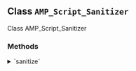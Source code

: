 ## Class `AMP_Script_Sanitizer`

Class AMP_Script_Sanitizer

### Methods
<details>
<summary>`sanitize`</summary>

```php
public sanitize()
```

Sanitize noscript elements.

Eventually this should also handle script elements, if there is a known AMP equivalent. If nothing is done with script elements, the validating sanitizer will deal with them ultimately.


</details>
